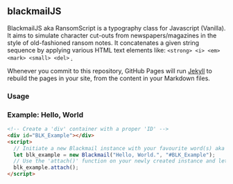 ## blackmailJS
BlackmailJS aka RansomScript is a typography class for Javascript (Vanilla). It aims to simulate character cut-outs from newspapers/magazines in the style of old-fashioned ransom notes. It concatenates a given string sequence by applying various HTML text elements like: ```<strong> <i> <em> <mark> <small> <del>``` <ins> <sub> <sup>.




Whenever you commit to this repository, GitHub Pages will run [Jekyll](https://jekyllrb.com/) to rebuild the pages in your site, from the content in your Markdown files.

### Usage
### Example: Hello, World
```html
<!-- Create a 'div' container with a proper 'ID' -->
<div id="BLK_Example"></div>
<script>
  // Initiate a new Blackmail instance with your favourite word(s) aka string of characters e.g. "Hello, World." and inject your previously created 'ID' of the 'div' container.
  let blk_example = new Blackmail("Hello, World.", "#BLK_Example");
  // Use the 'attach()' function on your newly created instance and let blackmailJS magic do the rest ^^   
  blk_example.attach();
</script>
```

